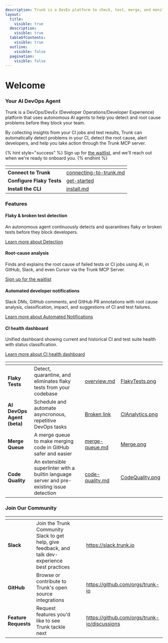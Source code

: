 ```yaml
---
description: Trunk is a DevEx platform to check, test, merge, and monitor your code.
layout:
  title:
    visible: true
  description:
    visible: true
  tableOfContents:
    visible: true
  outline:
    visible: false
  pagination:
    visible: false
---
```


# Welcome

### Your AI DevOps Agent

Trunk is a DevOps/DevEx (Developer Operations/Developer Experience) platform that uses autonomous AI agents to help you detect and root cause problems before they block your team.

By collecting insights from your CI jobs and test results, Trunk can automatically detect problems in your CI, detect the root cause, alert developers, and help you take action through the Trunk MCP server.

{% hint style="success" %}
Sign up for [the waitlist](https://trunk.io/agent), and we'll reach out when we're ready to onboard you.
{% endhint %}

<table data-view="cards"><thead><tr><th></th><th data-hidden data-card-target data-type="content-ref"></th></tr></thead><tbody><tr><td><strong>Connect to Trunk</strong></td><td><a href="setup-and-configuration/connecting-to-trunk.md">connecting-to-trunk.md</a></td></tr><tr><td><strong>Configure Flaky Tests</strong></td><td><a href="flaky-tests/get-started/">get-started</a></td></tr><tr><td><strong>Install the CLI</strong></td><td><a href="references/cli/install.md">install.md</a></td></tr></tbody></table>

### Features

#### Flaky & broken test detection

An autonomous agent continuously detects and quarantines flaky or broken tests before they block developers.

[Learn more about Detection](https://docs.trunk.io/flaky-tests/detection)

#### Root-cause analysis

Finds and explains the root cause of failed tests or CI jobs using AI, in GitHub, Slack, and even Cursor via the Trunk MCP Server.

[Sign up for the waitlist](https://trunk.io/agent)

#### Automated developer notifications

Slack DMs, GitHub comments, and GitHub PR annotations with root cause analysis, classification, impact, and suggestions of CI and test failures.

[Learn more about Automated Notifications](flaky-tests/webhooks/)

#### CI health dashboard

Unified dashboard showing current and historical CI and test suite health with status classification.

[Learn more about CI health dashboard](flaky-tests/dashboard.md)

<table data-view="cards" data-full-width="false"><thead><tr><th></th><th></th><th data-hidden></th><th data-hidden data-card-target data-type="content-ref"></th><th data-hidden data-card-cover data-type="files"></th></tr></thead><tbody><tr><td><strong>Flaky Tests</strong></td><td>Detect, quarantine, and eliminates flaky tests from your codebase</td><td></td><td><a href="flaky-tests/overview.md">overview.md</a></td><td><a href=".gitbook/assets/FlakyTests.png">FlakyTests.png</a></td></tr><tr><td><strong>AI DevOps Agent (beta)</strong></td><td>Schedule and automate asyncronous, repetitive DevOps tasks</td><td></td><td><a href="broken-reference">Broken link</a></td><td><a href=".gitbook/assets/CIAnalytics.png">CIAnalytics.png</a></td></tr><tr><td><strong>Merge Queue</strong></td><td>A merge queue to make merging code in GitHub safer and easier</td><td></td><td><a href="merge-queue/merge-queue.md">merge-queue.md</a></td><td><a href=".gitbook/assets/Merge.png">Merge.png</a></td></tr><tr><td><strong>Code Quality</strong></td><td>An extensible superlinter with a builtin language server and pre-existing issue detection</td><td></td><td><a href="code-quality/code-quality.md">code-quality.md</a></td><td><a href=".gitbook/assets/CodeQuality.png">CodeQuality.png</a></td></tr></tbody></table>

### Join Our Community

<table data-view="cards" data-full-width="false"><thead><tr><th></th><th></th><th></th><th data-hidden data-card-cover data-type="files"></th><th data-hidden data-card-target data-type="content-ref"></th></tr></thead><tbody><tr><td><strong>Slack</strong></td><td>Join the Trunk Community Slack to get help, give feedback, and talk dev-experience best practices</td><td></td><td></td><td><a href="https://slack.trunk.io">https://slack.trunk.io</a></td></tr><tr><td><strong>GitHub</strong></td><td>Browse or contribute to Trunk's open source integrations</td><td></td><td></td><td><a href="https://github.com/orgs/trunk-io">https://github.com/orgs/trunk-io</a></td></tr><tr><td><strong>Feature Requests</strong></td><td>Request features you'd like to see Trunk tackle next</td><td></td><td></td><td><a href="https://github.com/orgs/trunk-io/discussions">https://github.com/orgs/trunk-io/discussions</a></td></tr></tbody></table>
